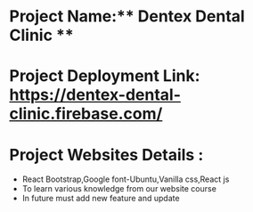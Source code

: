 # Project Name:** Dentex Dental Clinic **

# Project Deployment Link: https://dentex-dental-clinic.firebase.com/

# Project Websites Details :

- React Bootstrap,Google font-Ubuntu,Vanilla css,React js
- To learn various knowledge from our website course
- In future must add new feature and update
